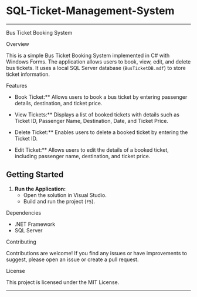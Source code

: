 # SQL-Ticket-Management-System

---

 Bus Ticket Booking System

 Overview

This is a simple Bus Ticket Booking System implemented in C# with Windows Forms. The application allows users to book, view, edit, and delete bus tickets. It uses a local SQL Server database (`BusTicketDB.mdf`) to store ticket information.

 Features

- Book Ticket:** Allows users to book a bus ticket by entering passenger details, destination, and ticket price.

- View Tickets:** Displays a list of booked tickets with details such as Ticket ID, Passenger Name, Destination, Date, and Ticket Price.

- Delete Ticket:** Enables users to delete a booked ticket by entering the Ticket ID.

- Edit Ticket:** Allows users to edit the details of a booked ticket, including passenger name, destination, and ticket price.

## Getting Started


1. **Run the Application:**
   - Open the solution in Visual Studio.
   - Build and run the project (`F5`).


 Dependencies

- .NET Framework
- SQL Server


 Contributing

Contributions are welcome! If you find any issues or have improvements to suggest, please open an issue or create a pull request.

 License

This project is licensed under the MIT License.

---
